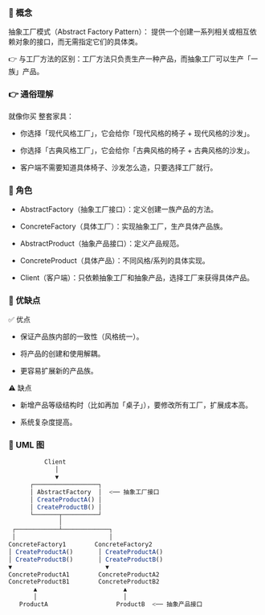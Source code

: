 ### 🔹 概念

抽象工厂模式（Abstract Factory Pattern）：
提供一个创建一系列相关或相互依赖对象的接口，而无需指定它们的具体类。

👉 与工厂方法的区别：工厂方法只负责生产一种产品，而抽象工厂可以生产「一族」产品。

### 👉 通俗理解

就像你买 整套家具：

* 你选择「现代风格工厂」，它会给你「现代风格的椅子 + 现代风格的沙发」。

* 你选择「古典风格工厂」，它会给你「古典风格的椅子 + 古典风格的沙发」。

* 客户端不需要知道具体椅子、沙发怎么造，只要选择工厂就行。

### 🔹 角色

* AbstractFactory（抽象工厂接口）：定义创建一族产品的方法。

* ConcreteFactory（具体工厂）：实现抽象工厂，生产具体产品族。

* AbstractProduct（抽象产品接口）：定义产品规范。

* ConcreteProduct（具体产品）：不同风格/系列的具体实现。

* Client（客户端）：只依赖抽象工厂和抽象产品，选择工厂来获得具体产品。

### 🔹 优缺点

✅ 优点

* 保证产品族内部的一致性（风格统一）。

* 将产品的创建和使用解耦。

* 更容易扩展新的产品族。

⚠️ 缺点

* 新增产品等级结构时（比如再加「桌子」），要修改所有工厂，扩展成本高。

* 系统复杂度提高。

### 🔹 UML 图

```javascript
          Client
             │
             ▼
      ┌──────────────────┐
      │ AbstractFactory  │  <── 抽象工厂接口
      │ CreateProductA() │
      │ CreateProductB() │
      └───────┬──────────┘
              │
 ┌────────────┴─────────────┐
 │                          │
ConcreteFactory1        ConcreteFactory2
│ CreateProductA()       │ CreateProductA()
│ CreateProductB()       │ CreateProductB()
▼                          ▼
ConcreteProductA1        ConcreteProductA2
ConcreteProductB1        ConcreteProductB2
       ▲                        ▲
       │                        │
   ProductA                   ProductB  <── 抽象产品接口
```